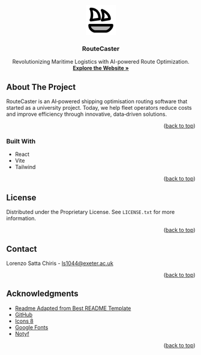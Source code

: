<a id="readme-top"></a>

<br />
<div align="center">
  <a href="https://github.com/LorenzoSattaChiris/routecaster">
    <img src="public/logo.svg" alt="Logo" width="80" height="auto">
  </a>

<h3 align="center">RouteCaster</h3>

  <p align="center">
Revolutionizing Maritime Logistics with AI-powered Route Optimization. 
    <br />
    <a href="https://routecaster.com/" target="_blank"><strong>Explore the Website »</strong></a>
    <br />
  </p>
</div>

<!-- ABOUT THE PROJECT -->

## About The Project

RouteCaster is an AI‑powered shipping optimisation routing software that started as a university project. Today, we help fleet operators reduce costs and improve efficiency through innovative, data‑driven solutions.

<p align="right">(<a href="#readme-top">back to top</a>)</p>

### Built With

- React
- Vite
- Tailwind


<p align="right">(<a href="#readme-top">back to top</a>)</p>


<!-- LICENSE -->

## License

Distributed under the Proprietary License. See `LICENSE.txt` for more information.

<p align="right">(<a href="#readme-top">back to top</a>)</p>

<!-- CONTACT -->

## Contact

Lorenzo Satta Chiris - ls1044@exeter.ac.uk

<p align="right">(<a href="#readme-top">back to top</a>)</p>

<!-- ACKNOWLEDGMENTS -->

## Acknowledgments

- [Readme Adapted from Best README Template](https://github.com/othneildrew/Best-README-Template)
- [GitHub](https://github.com/)
- [Icons 8](https://icons8.com/)
- [Google Fonts](https://fonts.google.com/)
- [Notyf](https://carlosroso.com/notyf/)

<p align="right">(<a href="#readme-top">back to top</a>)</p>
